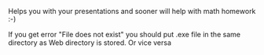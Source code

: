 Helps you with your presentations and sooner will help with math homework :-)

If you get error "File does not exist" you should put .exe file in the same directory as Web directory is stored. Or vice versa